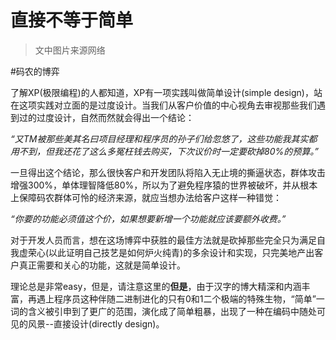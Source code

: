 直接不等于简单
==============

>文中图片来源网络

#码农的博弈

了解XP(极限编程)的人都知道，XP有一项实践叫做简单设计(simple design)，站在这项实践对立面的是过度设计。当我们从客户价值的中心视角去审视那些我们遇到过的过度设计，自然而然就会得出一个结论：

*“又TM被那些美其名曰项目经理和程序员的孙子们给忽悠了，这些功能我其实都用不到，但我还花了这么多冤枉钱去购买，下次议价时一定要砍掉80%的预算。”*

一旦得出这个结论，那么很快客户和开发团队将陷入无止境的撕逼状态，群体攻击增强300%，单体理智降低80%，所以为了避免程序猿的世界被破坏，并从根本上保障码农群体可怜的经济来源，就应当想办法给客户这样一种错觉：

*“你要的功能必须值这个价，如果想要新增一个功能就应该要额外收费。”*

对于开发人员而言，想在这场博弈中获胜的最佳方法就是砍掉那些完全只为满足自我虚荣心(以此证明自己技艺是如何炉火纯青)的多余设计和实现，只完美地产出客户真正需要和关心的功能，这就是简单设计。

理论总是非常easy，但是，请注意这里的**但是**，由于汉字的博大精深和内涵丰富，再遇上程序员这种伴随二进制进化的只有0和1二个极端的特殊生物，“简单”一词的含义被引申到了更广的范围，演化成了简单粗暴，出现了一种在编码中随处可见的风景--直接设计(directly design)。
